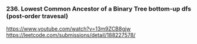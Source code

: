 ### 236. Lowest Common Ancestor of a Binary Tree  bottom-up dfs (post-order travesal)
https://www.youtube.com/watch?v=13m9ZCB8gjw
https://leetcode.com/submissions/detail/188227578/   
